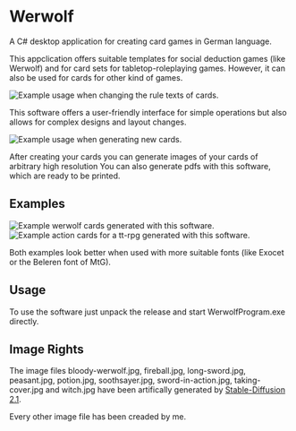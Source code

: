 # Werwolf
A C# desktop application for creating card games in German language.

This appclication offers suitable templates for social deduction games (like Werwolf)
and for card sets for tabletop-roleplaying games.
However, it can also be used for cards for other kind of games.

![Example usage when changing the rule texts of cards.](usage_werwolf.gif)

This software offers a user-friendly interface for simple operations
but also allows for complex designs and layout changes.

![Example usage when generating new cards.](usage_tt_rpg.gif)

After creating your cards you can generate images of your cards of arbitrary high resolution
You can also generate pdfs with this software, which are ready to be printed.

## Examples
![Example werwolf cards generated with this software.](images/demo-werwolf.png)
![Example action cards for a tt-rpg generated with this software.](images/demo-tt-rpg.png)

Both examples look better when used with more suitable fonts (like Exocet or the Beleren font of MtG).

## Usage
To use the software just unpack the release and start
WerwolfProgram.exe directly.


## Image Rights
The image files bloody-werwolf.jpg, fireball.jpg, long-sword.jpg, peasant.jpg, potion.jpg,
soothsayer.jpg, sword-in-action.jpg, taking-cover.jpg and witch.jpg
have been artifically generated by [Stable-Diffusion 2.1](https://huggingface.co/spaces/stabilityai/stable-diffusion).

Every other image file has been creaded by me.
